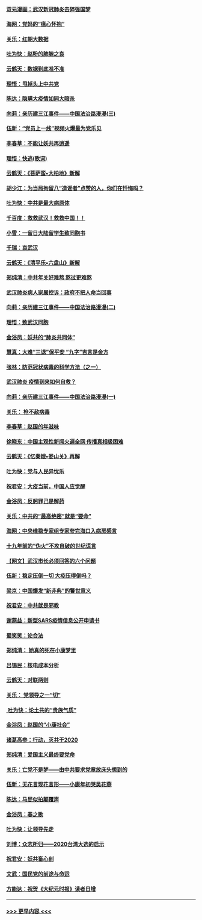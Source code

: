 #### [双元漫画：武汉新冠肺炎击碎强国梦](../pages/nsc993/n11843320.md?t=02050944) 
#### [海网：党妈的“瘟心怀抱”](../pages/nsc993/n11840740.md?t=02050944) 
#### [关乐：红朝大数据](../pages/nsc993/n11840675.md?t=02050944) 
#### [吐为快：赵粉的肺腑之哀](../pages/nsc993/n11840618.md?t=02050944) 
#### [云鹤天：数据到底准不准](../pages/nsc993/n11840325.md?t=02050944) 
#### [理悟：甩掉头上中共党](../pages/nsc993/n11838826.md?t=02050944) 
#### [陈达：隐瞒大疫情如同大暗杀](../pages/nsc993/n11838771.md?t=02050944) 
#### [向莉：亲历建三江事件——中国法治路漫漫(三)](../pages/nsc993/n11831825.md?t=02050944) 
#### [伍新：“党员上一线”视频火爆最为党乐见](../pages/nsc993/n11838200.md?t=02050944) 
#### [李春草：不能让妖共再逍遥](../pages/nsc993/n11838102.md?t=02050944) 
#### [理悟：快逃(歌词)](../pages/nsc993/n11838083.md?t=02050944) 
#### [云鹤天：《菩萨蛮▪大柏地》新解](../pages/nsc993/n11838059.md?t=02050944) 
#### [胡少江：为当局拘留八“造谣者”点赞的人，你们在忏悔吗？](../pages/nsc993/n11836801.md?t=02050944) 
#### [吐为快：中共是最大病原体](../pages/nsc993/n11836748.md?t=02050944) 
#### [千百度：救救武汉！救救中国！！](../pages/nsc993/n11836145.md?t=02050944) 
#### [小雪：一留日大陆留学生致同胞书](../pages/nsc993/n11834624.md?t=02050944) 
#### [千瑞：哀武汉](../pages/nsc993/n11833647.md?t=02050944) 
#### [云鹤天：《清平乐▪六盘山》新解](../pages/nsc993/n11833611.md?t=02050944) 
#### [郑纯清：中共年关好难熬 熬过更难熬](../pages/nsc993/n11833489.md?t=02050944) 
#### [武汉肺炎病人家属控诉：政府不把人命当回事](../pages/nsc993/n11833205.md?t=02050944) 
#### [向莉：亲历建三江事件——中国法治路漫漫(二)](../pages/nsc993/n11829102.md?t=02050944) 
#### [理悟：致武汉同胞](../pages/nsc993/n11831522.md?t=02050944) 
#### [金浴凤：妖共的“肺炎共同体”](../pages/nsc993/n11829448.md?t=02050944) 
#### [慧真：大难“三退”保平安 “九字”吉言是金方](../pages/nsc993/n11829501.md?t=02050944) 
#### [张林：防范冠状病毒的科学方法（之一）](../pages/nsc993/n11828618.md?t=02050944) 
#### [武汉肺炎 疫情到来如何自救？](../pages/nsc993/n11827632.md?t=02050944) 
#### [向莉：亲历建三江事件——中国法治路漫漫(一)](../pages/nsc993/n11827190.md?t=02050944) 
#### [关乐： 枪不敌病毒](../pages/nsc993/n11826746.md?t=02050944) 
#### [李春草：赵国的年滋味](../pages/nsc993/n11826321.md?t=02050944) 
#### [徐晓东：中国主观性新闻火遍全网 传播真相极困难](../pages/nsc993/n11826508.md?t=02050944) 
#### [云鹤天：《忆秦娥▪娄山关》再解](../pages/nsc993/n11824682.md?t=02050944) 
#### [吐为快：党与人民异忧乐](../pages/nsc993/n11824660.md?t=02050944) 
#### [祝君安：大疫当前，中国人应觉醒](../pages/nsc993/n11821946.md?t=02050944) 
#### [金浴凤：反躬罪己是解药](../pages/nsc993/n11820280.md?t=02050944) 
#### [关乐：中共的“最高绝密”就是“要命”](../pages/nsc993/n11816946.md?t=02050944) 
#### [海网：中央维稳专家组专家夸完海口入病房感言](../pages/nsc993/n11815138.md?t=02050944) 
#### [十九年前的“伪火”不攻自破的世纪谎言](../pages/nsc993/n11813238.md?t=02050944) 
#### [【网文】武汉市长必须回答的六个问题](../pages/nsc993/n11813848.md?t=02050944) 
#### [伍新：稳定压倒一切 大疫压得倒吗？](../pages/nsc993/n11812634.md?t=02050944) 
#### [梁京：中国爆发“新非典”的警世意义](../pages/nsc993/n11812554.md?t=02050944) 
#### [祝君安：中共就是邪教](../pages/nsc993/n11812431.md?t=02050944) 
#### [谢燕益：新型SARS疫情信息公开申请书](../pages/nsc993/n11808840.md?t=02050944) 
#### [蜀笑笑：论合法](../pages/nsc993/n11808064.md?t=02050944) 
#### [郑纯清： 她真的死在小康梦里](../pages/nsc993/n11806623.md?t=02050944) 
#### [吕锡民：核电成本分析](../pages/nsc993/n11806284.md?t=02050944) 
#### [云鹤天：对联两则](../pages/nsc993/n11805957.md?t=02050944) 
#### [关乐： 党领导之一“切”](../pages/nsc993/n11804505.md?t=02050944) 
#### [ 吐为快：论土共的“贵族气质”](../pages/nsc993/n11804490.md?t=02050944) 
#### [金浴凤：赵国的“小康社会”](../pages/nsc993/n11804452.md?t=02050944) 
#### [诸葛高参：行动，灭共于2020](../pages/nsc993/n11804120.md?t=02050944) 
#### [郑纯清：爱国主义最终要党命](../pages/nsc993/n11802197.md?t=02050944) 
#### [关乐：亡党不是梦——由中共要求党章放床头想到的](../pages/nsc993/n11802156.md?t=02050944) 
#### [伍新：无花言现花言形——小康年初哭吴花燕](../pages/nsc993/n11800044.md?t=02050944) 
#### [陈达：马屁似拍颠覆声](../pages/nsc993/n11800010.md?t=02050944) 
#### [金浴凤：春之歌](../pages/nsc993/n11797687.md?t=02050944) 
#### [吐为快：让领导先走](../pages/nsc993/n11797512.md?t=02050944) 
#### [刘博：众志所归——2020台湾大选的启示](../pages/nsc993/n11796878.md?t=02050944) 
#### [祝君安：妖共畜心剖](../pages/nsc993/n11794273.md?t=02050944) 
#### [文武：国民党的前途与命运](../pages/nsc993/n11794198.md?t=02050944) 
#### [方能达：祝贺《大纪元时报》读者日增](../pages/nsc993/n11793807.md?t=02050944) 

----
#### [ >>> 更早内容 <<< ](../indexes/nsc993-earlier.md)
